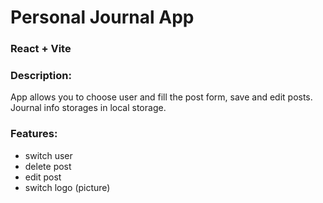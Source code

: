 <h1>Personal Journal App</h1>
<h3>React + Vite</h3>

<h3>Description:</h3> 
<p>App allows you to choose user and fill the post form, save and edit posts.<br>
  Journal info storages in local storage.
</p>
<h3>Features:</h3> 
<ul>
  <li>switch user</li>
  <li>delete post</li>
  <li>edit post</li>
  <li>switch logo (picture)</li>
</ul>
